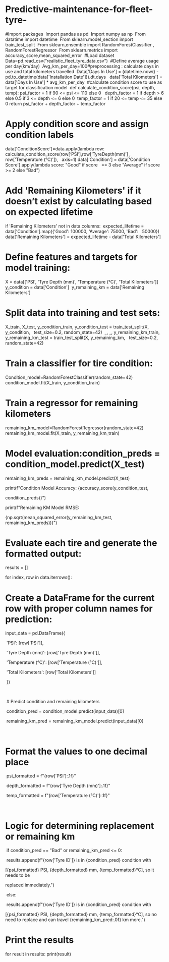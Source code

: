 # Predictive-maintenance-for-fleet-tyre-
#Import packages 
Import pandas as pd 
Import numpy as np 
From datatime import datetime 
From sklearn.model_section import train_test_split 
From sklearn,ensemble import RandomForestClassifier , RandomForestRegressor 
From sklearn.metrics import accuracy_score,mean_squared_error 
#Load dataset 
Data=pd.read_csv(“realistic_fleet_tyre_data.csv”) 
#Define average usage per day(km/day) 
Avg_km_per_day=100#preprocessing : calculate days in use and total kilometers travelled 
Data['Days In Use'] = (datetime.now() - pd.to_datetime(data['Installation Date'])).dt.days  
data['Total Kilometers'] = data['Days In Use'] * avg_km_per_day 
#calculate condition score to use as target for classification model 
def calculate_condition_score(psi, depth, temp): psi_factor = 1 if 90 <= psi <= 110 else 0  
depth_factor = 1 if depth > 6 else 0.5 if 3 <= depth <= 6 else 0 
temp_factor = 1 if 20 <= temp <= 35 else 0 return psi_factor + depth_factor + temp_factor 
# Apply condition score and assign condition labels 
data['ConditionScore']=data.apply(lambda row:  
calculate_condition_score(row[‘PSI’],row[‘TyreDepth(mm)’] , row['Temperature (°C)']),  
axis=1) data['Condition'] = data['Condition Score'].apply(lambda score: "Good" if score  
== 3 else "Average" if score >= 2 else "Bad") 
# Add 'Remaining Kilometers' if it doesn’t exist by calculating based on expected lifetime  
if 'Remaining Kilometers' not in data.columns: 
expected_lifetime = data['Condition'].map({'Good': 100000, 'Average': 75000, 'Bad':  
50000}) 
data['Remaining Kilometers'] = expected_lifetime - data['Total Kilometers'] 
# Define features and targets for model training: 
X = data[['PSI', 'Tyre Depth (mm)', 'Temperature (°C)', 'Total Kilometers']] 
y_condition = data['Condition'] 
y_remaining_km = data['Remaining Kilometers'] 
# Split data into training and test sets: 
X_train, X_test, y_condition_train, y_condition_test = train_test_split(X, y_condition,  
test_size=0.2, random_state=42) 
_, _, y_remaining_km_train, y_remaining_km_test = train_test_split(X, y_remaining_km,  
test_size=0.2, random_state=42) 
# Train a classifier for tire condition: 
Condition_model=RandomForestClassifier(random_state=42) 
condition_model.fit(X_train, y_condition_train) 
# Train a regressor for remaining kilometers 
remaining_km_model=RandomForestRegressor(random_state=42) 
remaining_km_model.fit(X_train, y_remaining_km_train) 
# Model evaluation:condition_preds = condition_model.predict(X_test) 
remaining_km_preds = remaining_km_model.predict(X_test)

print(f"Condition Model Accuracy: {accuracy_score(y_condition_test, 

condition_preds)}")

print(f"Remaining KM Model RMSE: 

{np.sqrt(mean_squared_error(y_remaining_km_test, remaining_km_preds))}")

# Evaluate each tire and generate the formatted output:

results = []

for index, row in data.iterrows():

# Create a DataFrame for the current row with proper column names for prediction:

input_data = pd.DataFrame({

 'PSI': [row['PSI']],

 'Tyre Depth (mm)': [row['Tyre Depth (mm)']],

 'Temperature (°C)': [row['Temperature (°C)']],

 'Total Kilometers': [row['Total Kilometers']]

 })

 

 # Predict condition and remaining kilometers

 condition_pred = condition_model.predict(input_data)[0]

 remaining_km_pred = remaining_km_model.predict(input_data)[0]

 

# Format the values to one decimal place

 psi_formatted = f"{row['PSI']:.1f}"

 depth_formatted = f"{row['Tyre Depth (mm)']:.1f}"

 temp_formatted = f"{row['Temperature (°C)']:.1f}"

 

# Logic for determining replacement or remaining km

 if condition_pred == "Bad" or remaining_km_pred <= 0:

 results.append(f"{row['Tyre ID']} is in {condition_pred} condition with 

[{psi_formatted} PSI, {depth_formatted} mm, {temp_formatted}°C], so it needs to be 

replaced immediately.")

 else:

 results.append(f"{row['Tyre ID']} is in {condition_pred} condition with 

[{psi_formatted} PSI, {depth_formatted} mm, {temp_formatted}°C], so no need to replace and can travel {remaining_km_pred:.0f} km more.")

# Print the results
for result in results:
print(result)
